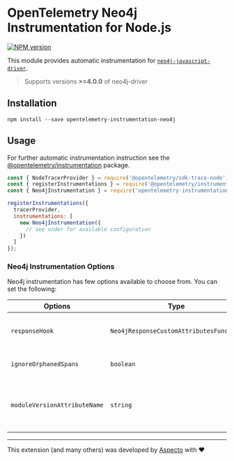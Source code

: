 # OpenTelemetry Neo4j Instrumentation for Node.js
[![NPM version](https://img.shields.io/npm/v/opentelemetry-instrumentation-neo4j.svg)](https://www.npmjs.com/package/opentelemetry-instrumentation-neo4j)

This module provides automatic instrumentation for [`neo4j-javascript-driver`](https://github.com/neo4j/neo4j-javascript-driver).  
> Supports versions **>=4.0.0** of neo4j-driver

## Installation

```
npm install --save opentelemetry-instrumentation-neo4j
```

## Usage
For further automatic instrumentation instruction see the [@opentelemetry/instrumentation](https://github.com/open-telemetry/opentelemetry-js/tree/main/packages/opentelemetry-instrumentation) package.

```js
const { NodeTracerProvider } = require('@opentelemetry/sdk-trace-node');
const { registerInstrumentations } = require('@opentelemetry/instrumentation');
const { Neo4jInstrumentation } = require('opentelemetry-instrumentation-neo4j');

registerInstrumentations({
  tracerProvider,
  instrumentations: [
    new Neo4jInstrumentation({
      // see under for available configuration
    })
  ]
});
```

### Neo4j Instrumentation Options

Neo4j instrumentation has few options available to choose from. You can set the following:

| Options        | Type                                   | Description                                                                                     |
| -------------- | -------------------------------------- | ----------------------------------------------------------------------------------------------- |
| `responseHook` | `Neo4jResponseCustomAttributesFunction` | Hook called before response is returned, which allows to add custom attributes to span.      |
| `ignoreOrphanedSpans` | `boolean` | Set to true if you only want to trace operation which has parent spans |
| `moduleVersionAttributeName` | `string` | If passed, a span attribute will be added to all spans with key of the provided `moduleVersionAttributeName` and value of the patched module version |


---

This extension (and many others) was developed by [Aspecto](https://www.aspecto.io/) with ❤️
